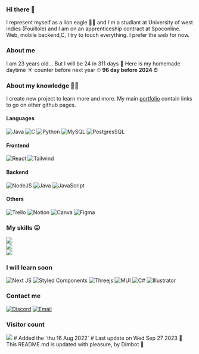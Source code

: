 ### Hi there 👋
I represent myself as a lion eagle 🦁🦅 and I'm a studiant at University of west indies (Fouillole) and I am on an apprenticeship contract at Spoconline.
Web, mobile backend,C, I try to touch everything. I prefer the web for now.

### About me
I am 23 years old... But I will be 24 in 311 days 🎉
Here is my homemade daytime ☀️ counter before next year ⏱ **96 day before 2024 ⏱**
### About my knowledge 👨‍🎓
I create new project to learn more and more. My main [portfolio](https://dimitiriaigle.fr) contain links to go on other github pages.

#### Languages
![Java](https://img.shields.io/badge/Java-ED8B00?style=for-the-badge&logo=java&logoColor=white) 
![C](https://img.shields.io/badge/C-00599C?style=for-the-badge&logo=c&logoColor=white) 
![Python](https://img.shields.io/badge/python-3670A0?style=for-the-badge&logo=python&logoColor=ffdd54)
![MySQL](https://img.shields.io/badge/MySQL-00000F?style=for-the-badge&logo=mysql&logoColor=white)
![PostgresSQL](https://img.shields.io/badge/PostgreSQL-316192?style=for-the-badge&logo=postgresql&logoColor=white)

#### Frontend
![React](https://img.shields.io/badge/react-%2320232a.svg?style=for-the-badge&logo=react&logoColor=%2361DAFB)
![Tailwind](https://img.shields.io/badge/Tailwind_CSS-38B2AC?style=for-the-badge&logo=tailwind-css&logoColor=white)

#### Backend
![NodeJS](https://img.shields.io/badge/node.js-6DA55F?style=for-the-badge&logo=node.js&logoColor=white)
![Java](https://img.shields.io/badge/Java-ED8B00?style=for-the-badge&logo=java&logoColor=white) 
![JavaScript](https://img.shields.io/badge/JavaScript-F7DF1E?style=for-the-badge&logo=javascript&logoColor=black)

#### Others
![Trello](https://img.shields.io/badge/Trello-0052CC?style=for-the-badge&logo=trello&logoColor=white)
![Notion](https://img.shields.io/badge/Notion-000000?style=for-the-badge&logo=notion&logoColor=white)
![Canva](https://img.shields.io/badge/Canva-%2300C4CC.svg?&style=for-the-badge&logo=Canva&logoColor=white)
![Figma](https://img.shields.io/badge/Figma-F24E1E?style=for-the-badge&logo=figma&logoColor=white)

### My skills 😛
![](https://github-readme-stats.vercel.app/api?username=dim-sDev&theme=dark&hide_border=true&include_all_commits=false&count_private=true)<br/>
![](https://github-readme-streak-stats.herokuapp.com/?user=dim-sDev&theme=dark&hide_border=true)<br/>
![](https://github-readme-stats.vercel.app/api/top-langs/?username=dim-sDev&theme=dark&hide_border=true&include_all_commits=false&count_private=true&layout=compact)

### I will learn soon 
![Next JS](https://img.shields.io/badge/Next-black?style=for-the-badge&logo=next.js&logoColor=white)
![Styled Components](https://img.shields.io/badge/styled--components-DB7093?style=for-the-badge&logo=styled-components&logoColor=white)
![Threejs](https://img.shields.io/badge/threejs-black?style=for-the-badge&logo=three.js&logoColor=white)
![MUI](https://img.shields.io/badge/MUI-%230081CB.svg?style=for-the-badge&logo=material-ui&logoColor=white) 
![C#](https://img.shields.io/badge/C%23-239120?style=for-the-badge&logo=c-sharp&logoColor=white) 
![Illustrator](https://aleen42.github.io/badges/src/illustrator.svg)

### Contact me
[![Discord](https://img.shields.io/badge/Discord-%237289DA.svg?logo=discord&logoColor=white)](https://discordapp.com/users/7241)
[![Email](https://img.shields.io/badge/Gmail-D14836?style=for-the-badge&logo=gmail&logoColor=white)](https://mail.google.com/mail/?view=cm&fs=1&tf=1&to=dimitriaigle@dimitriaigle.fr&su=Hellow%20to%20GitHub!)

### Visitor count
<img src="https://profile-counter.glitch.me/dim-sDev/count.svg" />
#
Added the `thu 16 Aug 2022`
#
Last update on Wed Sep 27 2023
🤖 This README.md is updated with pleasure, by Dimbot 🦁️
